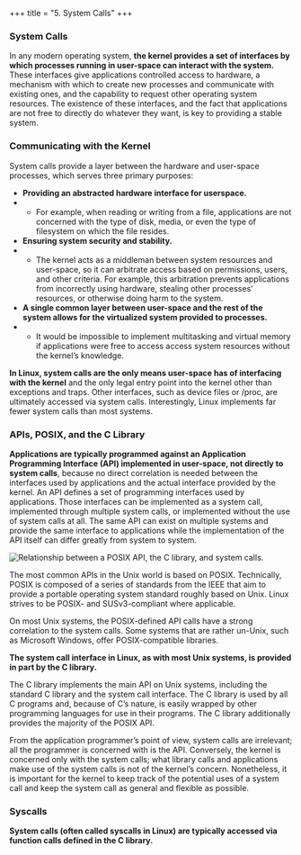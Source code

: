 +++
title = "5. System Calls"
+++

### System Calls

In any modern operating system, **the kernel provides a set of interfaces by which processes running in user-space can interact with the system.** These interfaces give applications controlled access to hardware, a mechanism with which to create new processes and communicate with existing ones, and the capability to request other operating system resources. The existence of these interfaces, and the fact that applications are not free to directly do whatever they want, is key to providing a stable system.

### Communicating with the Kernel

System calls provide a layer between the hardware and user-space processes, which serves three primary purposes:

* **Providing an abstracted hardware interface for userspace.**
* * For example, when reading or writing from a file, applications are not concerned with the type of disk, media, or even the type of filesystem on which the file resides.
* **Ensuring system security and stability.**
* * The kernel acts as a middleman between system resources and user-space, so it can arbitrate access based on permissions, users, and other criteria. For example, this arbitration prevents applications from incorrectly using hardware, stealing other processes’ resources, or otherwise doing harm to the system.
* **A single common layer between user-space and the rest of the system allows for the virtualized system provided to processes.**
* * It would be impossible to implement multitasking and virtual memory if applications were free to access access system resources without the kernel’s knowledge.

**In Linux, system calls are the only means user-space has of interfacing with the kernel** and the only legal entry point into the kernel other than exceptions and traps. Other interfaces, such as device files or /proc, are ultimately accessed via system calls. Interestingly, Linux implements far fewer system calls than most systems.

### APIs, POSIX, and the C Library

**Applications are typically programmed against an Application Programming Interface (API) implemented in user-space, not directly to system calls**, because no direct correlation is needed between the interfaces used by applications and the actual interface provided by the kernel.
An API defines a set of programming interfaces used by applications. Those interfaces can be implemented as a system call, implemented through multiple system calls, or implemented without the use of system calls at all.
The same API can exist on multiple systems and provide the same interface to applications while the implementation of the API itself can differ greatly from system to system.

![Relationship between a POSIX API, the C library, and system calls.](https://raw.githubusercontent.com/wdhif/grimoire/master/website/static/linux-kernel-development/figure_5.1.png)

The most common APIs in the Unix world is based on POSIX. Technically, POSIX is composed of a series of standards from the IEEE that aim to provide a portable operating system standard roughly based on Unix. Linux strives to be POSIX- and SUSv3-compliant where applicable.

On most Unix systems, the POSIX-defined API calls have a strong correlation to the system calls. Some systems that are rather un-Unix, such as Microsoft Windows, offer POSIX-compatible libraries.

**The system call interface in Linux, as with most Unix systems, is provided in part by the C library.**

The C library implements the main API on Unix systems, including the standard C library and the system call interface.
The C library is used by all C programs and, because of C’s nature, is easily wrapped by other programming languages for use in their programs. The C library additionally provides the majority of the POSIX API.

From the application programmer’s point of view, system calls are irrelevant; all the programmer is concerned with is the API.
Conversely, the kernel is concerned only with the system calls; what library calls and applications make use of the system calls is not of the kernel’s concern. Nonetheless, it is important for the kernel to keep track of the potential uses of a system call and keep the system call as general and flexible as possible.

### Syscalls

**System calls (often called syscalls in Linux) are typically accessed via function calls defined in the C library.**
